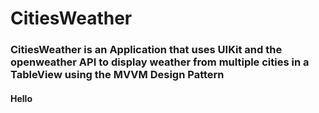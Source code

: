# CitiesWeather

### CitiesWeather is an Application that uses UIKit and the openweather API to display weather from multiple cities in a TableView using the MVVM Design Pattern


#### Hello
